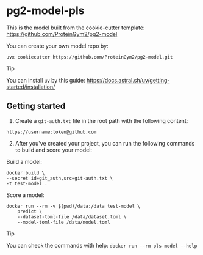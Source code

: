 # pg2-model-pls

This is the model built from the cookie-cutter template: https://github.com/ProteinGym2/pg2-model

You can create your own model repo by: 
```
uvx cookiecutter https://github.com/ProteinGym2/pg2-model.git
```

> [!TIP]
> You can install `uv` by this guide: https://docs.astral.sh/uv/getting-started/installation/

## Getting started

1. Create a `git-auth.txt` file in the root path with the following content:

```
https://username:token@github.com
```

2. After you've created your project, you can run the following commands to build and score your model:

Build a model:
```shell
docker build \
--secret id=git_auth,src=git-auth.txt \
-t test-model .
```

Score a model:
```shell
docker run --rm -v $(pwd)/data:/data test-model \
    predict \
    --dataset-toml-file /data/dataset.toml \
    --model-toml-file /data/model.toml
```

> [!TIP]
> You can check the commands with help: `docker run --rm pls-model --help`